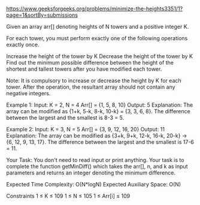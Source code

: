 https://www.geeksforgeeks.org/problems/minimize-the-heights3351/1?page=1&sortBy=submissions

Given an array arr[] denoting heights of N towers and a positive integer K.

For each tower, you must perform exactly one of the following operations exactly once.

Increase the height of the tower by K
Decrease the height of the tower by K
Find out the minimum possible difference between the height of the shortest and tallest towers after you have modified each tower.

Note: It is compulsory to increase or decrease the height by K for each tower. After the operation, the resultant array should not contain any negative integers.

Example 1:
Input:
K = 2, N = 4
Arr[] = {1, 5, 8, 10}
Output:
5
Explanation:
The array can be modified as 
{1+k, 5-k, 8-k, 10-k} = {3, 3, 6, 8}. 
The difference between the largest and the smallest is 8-3 = 5.

Example 2:
Input:
K = 3, N = 5
Arr[] = {3, 9, 12, 16, 20}
Output:
11
Explanation:
The array can be modified as
{3+k, 9+k, 12-k, 16-k, 20-k} -> {6, 12, 9, 13, 17}. 
The difference between 
the largest and the smallest is 17-6 = 11. 

Your Task:
You don't need to read input or print anything. Your task is to complete the function getMinDiff() which takes the arr[], n, and k as input parameters and returns an integer denoting the minimum difference.

Expected Time Complexity: O(N*logN)
Expected Auxiliary Space: O(N)

Constraints
1 ≤ K ≤ 109
1 ≤ N ≤ 105
1 ≤ Arr[i] ≤ 109

